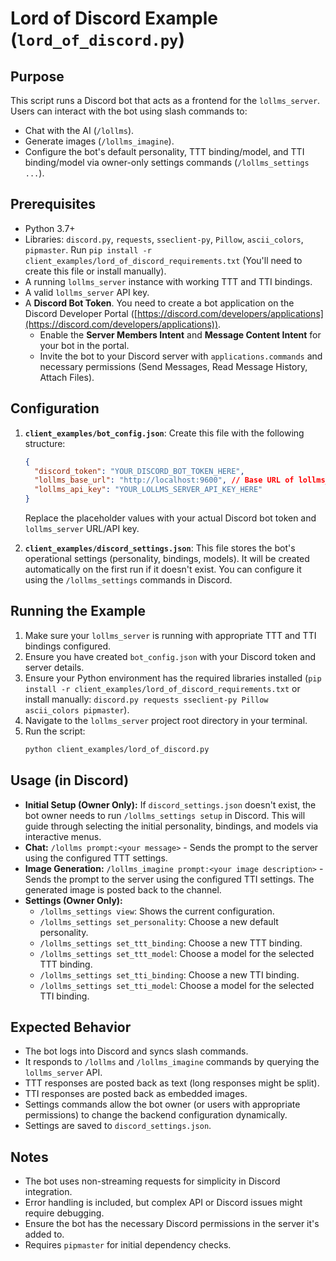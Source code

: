 # Lord of Discord Example (`lord_of_discord.py`)

## Purpose

This script runs a Discord bot that acts as a frontend for the `lollms_server`. Users can interact with the bot using slash commands to:

*   Chat with the AI (`/lollms`).
*   Generate images (`/lollms_imagine`).
*   Configure the bot's default personality, TTT binding/model, and TTI binding/model via owner-only settings commands (`/lollms_settings ...`).

## Prerequisites

*   Python 3.7+
*   Libraries: `discord.py`, `requests`, `sseclient-py`, `Pillow`, `ascii_colors`, `pipmaster`. Run `pip install -r client_examples/lord_of_discord_requirements.txt` (You'll need to create this file or install manually).
*   A running `lollms_server` instance with working TTT and TTI bindings.
*   A valid `lollms_server` API key.
*   A **Discord Bot Token**. You need to create a bot application on the Discord Developer Portal ([https://discord.com/developers/applications](https://discord.com/developers/applications)).
    *   Enable the **Server Members Intent** and **Message Content Intent** for your bot in the portal.
    *   Invite the bot to your Discord server with `applications.commands` and necessary permissions (Send Messages, Read Message History, Attach Files).

## Configuration

1.  **`client_examples/bot_config.json`**: Create this file with the following structure:
    ```json
    {
      "discord_token": "YOUR_DISCORD_BOT_TOKEN_HERE",
      "lollms_base_url": "http://localhost:9600", // Base URL of lollms_server (NO /api/v1)
      "lollms_api_key": "YOUR_LOLLMS_SERVER_API_KEY_HERE"
    }
    ```
    Replace the placeholder values with your actual Discord bot token and `lollms_server` URL/API key.

2.  **`client_examples/discord_settings.json`**: This file stores the bot's operational settings (personality, bindings, models). It will be created automatically on the first run if it doesn't exist. You can configure it using the `/lollms_settings` commands in Discord.

## Running the Example

1.  Make sure your `lollms_server` is running with appropriate TTT and TTI bindings configured.
2.  Ensure you have created `bot_config.json` with your Discord token and server details.
3.  Ensure your Python environment has the required libraries installed (`pip install -r client_examples/lord_of_discord_requirements.txt` or install manually: `discord.py requests sseclient-py Pillow ascii_colors pipmaster`).
4.  Navigate to the `lollms_server` project root directory in your terminal.
5.  Run the script:
    ```bash
    python client_examples/lord_of_discord.py
    ```

## Usage (in Discord)

*   **Initial Setup (Owner Only):** If `discord_settings.json` doesn't exist, the bot owner needs to run `/lollms_settings setup` in Discord. This will guide through selecting the initial personality, bindings, and models via interactive menus.
*   **Chat:** `/lollms prompt:<your message>` - Sends the prompt to the server using the configured TTT settings.
*   **Image Generation:** `/lollms_imagine prompt:<your image description>` - Sends the prompt to the server using the configured TTI settings. The generated image is posted back to the channel.
*   **Settings (Owner Only):**
    *   `/lollms_settings view`: Shows the current configuration.
    *   `/lollms_settings set_personality`: Choose a new default personality.
    *   `/lollms_settings set_ttt_binding`: Choose a new TTT binding.
    *   `/lollms_settings set_ttt_model`: Choose a model for the selected TTT binding.
    *   `/lollms_settings set_tti_binding`: Choose a new TTI binding.
    *   `/lollms_settings set_tti_model`: Choose a model for the selected TTI binding.

## Expected Behavior

*   The bot logs into Discord and syncs slash commands.
*   It responds to `/lollms` and `/lollms_imagine` commands by querying the `lollms_server` API.
*   TTT responses are posted back as text (long responses might be split).
*   TTI responses are posted back as embedded images.
*   Settings commands allow the bot owner (or users with appropriate permissions) to change the backend configuration dynamically.
*   Settings are saved to `discord_settings.json`.

## Notes

*   The bot uses non-streaming requests for simplicity in Discord integration.
*   Error handling is included, but complex API or Discord issues might require debugging.
*   Ensure the bot has the necessary Discord permissions in the server it's added to.
*   Requires `pipmaster` for initial dependency checks.